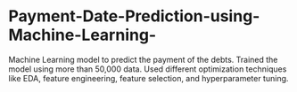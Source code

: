 # Payment-Date-Prediction-using-Machine-Learning-
Machine Learning model to predict the payment of the debts. Trained the model using more than 50,000 data. Used different optimization techniques like EDA, feature engineering, feature selection, and hyperparameter tuning.
